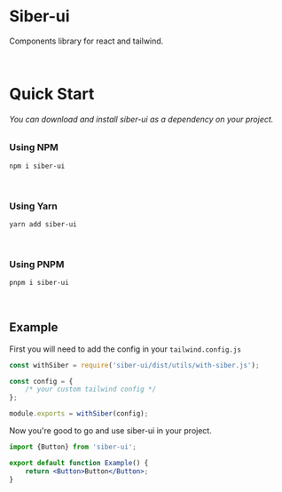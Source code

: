 # Siber-ui

Components library for react and tailwind.

<br />

# Quick Start

###### You can download and install siber-ui as a dependency on your project.

### Using NPM

```bash
npm i siber-ui
```

<br />

### Using Yarn

```bash
yarn add siber-ui
```

<br />

### Using PNPM

```bash
pnpm i siber-ui
```

<br />

## Example

First you will need to add the config in your `tailwind.config.js`

```js
const withSiber = require('siber-ui/dist/utils/with-siber.js');

const config = {
	/* your custom tailwind config */
};

module.exports = withSiber(config);
```

Now you're good to go and use siber-ui in your project.

```jsx
import {Button} from 'siber-ui';

export default function Example() {
	return <Button>Button</Button>;
}
```
